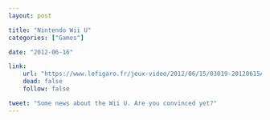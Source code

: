 ```yaml
---
layout: post

title: "Nintendo Wii U"
categories: ["Games"]

date: "2012-06-16"

link:
    url: "https://www.lefigaro.fr/jeux-video/2012/06/15/03019-20120615ARTFIG00695-la-wii-u-armee-pour-seduire.php"
    dead: false
    follow: false

tweet: "Some news about the Wii U. Are you convinced yet?"
---
```

